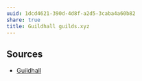 ```yaml
---
uuid: 1dcd4621-390d-4d8f-a2d5-3caba4a60b82
share: true
title: Guildhall guilds.xyz
---
```

## Sources

* [Guildhall](https://guild.xyz/explorer)